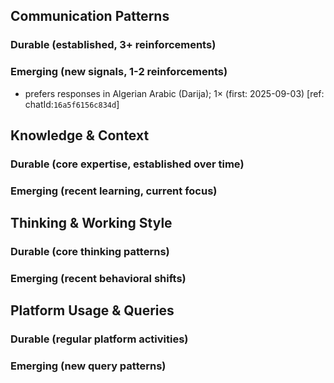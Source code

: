 ## Communication Patterns
### Durable (established, 3+ reinforcements)

### Emerging (new signals, 1-2 reinforcements)
- prefers responses in Algerian Arabic (Darija); 1× (first: 2025-09-03) [ref: chatId:`16a5f6156c834d`]

## Knowledge & Context
### Durable (core expertise, established over time)

### Emerging (recent learning, current focus)  

## Thinking & Working Style
### Durable (core thinking patterns)

### Emerging (recent behavioral shifts)

## Platform Usage & Queries
### Durable (regular platform activities)

### Emerging (new query patterns)
